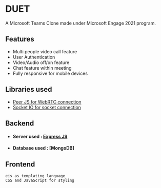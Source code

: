 # DUET

A Microsoft Teams Clone made under Microsoft Engage 2021 program.

## Features

- Multi people video call feature
- User Authentication
- Video/Audio off/on feature
- Chat feature within meeting
- Fully responsive for mobile devices

## Libraries used

 - [Peer JS for WebRTC connection](https://peerjs.com)
 - [Socket IO for socket connection](https://socket.io/)

## Backend

- #### Server used : [Express JS](https://expressjs.com/)
- #### Database used : [MongoDB]

## Frontend
    ejs as templating language
    CSS and JavaScript for styling

